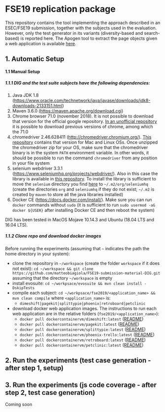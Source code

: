 # FSE19 replication package
This repository contains the tool implementing the approach described in an ESEC/FSE19 submission, together with the subjects used in the evaluation. However, only the test generator in its variants (diversity-based and search-based) is reported here. The Apogen tool to extract the page objects given a web application is available [here](https://github.com/tsigalko18/apogen).

## 1. Automatic Setup

#### 1.1 Manual Setup

##### 1.1.1 DIG and the test suite subjects have the following dependencies:

1. Java JDK 1.8 (https://www.oracle.com/technetwork/java/javase/downloads/jdk8-downloads-2133151.html)
2. Maven 3.6.0 (https://maven.apache.org/download.cgi)
3. Chrome browser 71.0 (november 2018). It is not possible to download that version for the official google repository. [In an unofficial repository](https://www.slimjet.com/chrome/google-chrome-old-version.php) it is possible to download previous versions of chrome, among which the 71.0 
4. chromedriver 2.46.628411 (http://chromedriver.chromium.org/). [This repository](https://github.com/matteobiagiola/FSE19-submission-material-DIG/tree/master/chromedriver-2.46) contains that version for Mac and Linux OSs. Once unzipped the chromedriver zip for your OS, make sure that the chromedriver binary is in the system `PATH` environment variable. In other words, it should be possible to run the command `chromedriver` from any position in your file system
5. selenium webdriver 3.3.1 (https://www.seleniumhq.org/projects/webdriver/). Also in this case the library is available in [this repository](https://github.com/matteobiagiola/FSE19-submission-material-DIG/tree/master/selenium-custom-library). To install the library is sufficient to move the `selenium` directory you find [here](https://github.com/matteobiagiola/FSE19-submission-material-DIG/tree/master/selenium-custom-library) to `~/.m2/org/seleniumhq` (create the directories `org` and `seleniumhq` if they do not exist; `~/.m2` is created by `maven` to store all the java libraries installed)
6. Docker CE (https://docs.docker.com/install/). Make sure you can run `docker` commands without `sudo` (it is sufficient to run `sudo usermod -aG docker ${USER}` after installing Docker CE and then reboot the system)

DIG has been tested in MacOS Mojave 10.14.3 and Ubuntu (18.04 LTS and 16.04 LTS).

##### 1.1.2 Clone repo and download docker images

Before running the experiments (assuming that `~` indicates the path the home directory in your system): 
- clone the repository in `~/workspace` (create the folder `workspace` if it does not exist): `cd ~/workspace && git clone https://github.com/matteobiagiola/FSE19-submission-material-DIG.git` assuming that the directory `~/workspace` is empty
- install evosuite: `cd ~/workpsace/evosuite && mvn clean install -DskipTests`
- compile each subject: `cd ~/workpsace/fse2019/<application_name> && mvn clean compile` where `<application_name>` is: 
  - `dimeshift|pagekit|splittypie|phoenix|retroboard|petclinic`
- download docker web application images. The instructions to run each web application are in the relative folders (`fse2019/<application_name>`):
  - `docker pull dockercontainervm/dimeshift:latest` ([README](https://github.com/matteobiagiola/FSE19-submission-material-DIG/blob/master/fse2019/dimeshift/README.md))
  - `docker pull dockercontainervm/pagekit:latest` ([README](https://github.com/matteobiagiola/FSE19-submission-material-DIG/blob/master/fse2019/pagekit/README.md))
  - `docker pull dockercontainervm/splittypie:latest` ([README](https://github.com/matteobiagiola/FSE19-submission-material-DIG/blob/master/fse2019/splittypie/README.md))
  - `docker pull dockercontainervm/phoenix-trello:latest` ([README](https://github.com/matteobiagiola/FSE19-submission-material-DIG/blob/master/fse2019/phoenix/README.md))
  - `docker pull dockercontainervm/retroboard:latest` ([README](https://github.com/matteobiagiola/FSE19-submission-material-DIG/blob/master/fse2019/retroboard/README.md))
  - `docker pull dockercontainervm/petclinic:latest` ([README](https://github.com/matteobiagiola/FSE19-submission-material-DIG/blob/master/fse2019/petclinic/README.md))

## 2. Run the experiments (test case generation - after step 1, setup)

## 3. Run the experiments (js code coverage - after step 2, test case generation)

Coming soon
